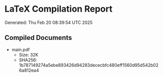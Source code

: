 # LaTeX Compilation Report
Generated: Thu Feb 20 08:39:54 UTC 2025
## Compiled Documents
- main.pdf
  - Size: 32K
  - SHA256: 1b787149274a5ebe893426d94283dececbfc480eff1560d95d542b026a812ea4
